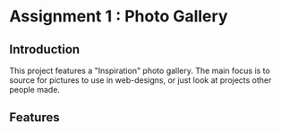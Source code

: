 # Assignment 1 : Photo Gallery

## Introduction

This project features a "Inspiration" photo gallery. The main focus is to source for pictures to use in web-designs, or just look at projects other people made. 

## Features 